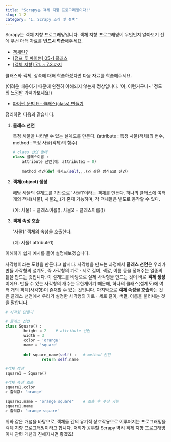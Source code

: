 ```yaml
---
title: "Scrapy는 객체 지향 프로그래밍이다!"
slug: 1-2
category: "1. Scrapy 소개 및 설치"
---
```


Scrapy는 객체 지향 프로그래밍입니다. 객체 지향 프로그래밍이 무엇인지 알아보기 전에 우선 아래 자료를 **반드시 학습**해주세요. 

- [객체란?](https://www.youtube.com/watch?v=OtWjuvfE5Do&feature=youtu.be)
- [[점프 투 파이썬] 05-1 클래스](https://wikidocs.net/28)
- [[객체 지향] 7.1. ~ 7.3.까지](https://wikidocs.net/84) 

클래스와 객체, 상속에 대해 학습하셨다면 다음 자료를 학습해주세요.

(어려운 내용이기 때문에 완전히 이해되지 않는게 정상입니다. '아, 이런거구나~' 정도의 느낌만 가져가보세요!)

- [파이썬 문법 9 - 클래스(class) 만들기](https://offbyone.tistory.com/126)


정리하면 다음과 같습니다.

1. **클래스 선언**

   특정 사물을 나타낼 수 있는 설계도를 만든다. 
   (attribute : 특정 사물(객체)의 변수, method : 특정 사물(객체)의 함수)
   
    ```python
    # class 선언 형태
    class 클래스이름 : 
    	attribute 선언(예: attribute1 = 0) 
    	
    	method 선언(def 메서드(self,,,)와 같은 방식으로 선언)
    ```
   
2. **객체(object) 생성**

   해당 사물의 설계도를 기반으로 '사물1'이라는 객체를 만든다. 하나의 클래스에 여러 개의 객체(사물1, 사물2,,,)가 존재 가능하며, 각 객체들은 별도로 동작할 수 있다.
   
    (예: 사물1 = 클래스이름(), 사물2 = 클래스이름())
   
3. **객체 속성 호출**
   
    '사물1' 객체의 속성을 호출한다. 
    
    (예: 사물1.attribute1)

이해하기 쉽게 예시를 들어 설명해보겠습니다.

사각형이라는 도형을 만든다고 합시다. 사각형을 만드는 과정에서 **클래스 선언**은 우리가 만들 사각형의 설계도, 즉 사각형의 가로 · 세로 길이, 색깔, 이름 등을 정해주는 일종의 틀을 만드는 것입니다.
이 설계도를 바탕으로 실제 사각형을 만드는 것이 바로 **객체 생성**이에요. 만들 수 있는 사각형의 개수는 무한개이기 때문에, 하나의 클래스(설계도)에 여러 개의 객체(사각형)이 존재할 수 있는 것입니다. 
마지막으로  **객체 속성을 호출**하는 것은 클래스 선언에서 우리가 설정한 사각형의 가로 · 세로 길이, 색깔, 이름을 불러내는 것을 말합니다.

```python
# 사각형 만들기

# 클래스 선언
class Square() : 
        height = 2    # attribute 선언
        width = 3
        color = 'orange'
        name = 'square'
        
        def square_name(self) :   # method 선언
                return self.name

#객체 생성
square1 = Square()

#객체 속성 호출
square1.color
> 출력값: 'orange'

square1.name = 'orange square'    # 호출 후 수정 가능
square1.name
> 출력값: 'orange square'
```

위와 같은 개념을 바탕으로, 객체들 간의 유기적 상호작용으로 이루어지는 프로그래밍을 객체 지향 프로그래밍이라고 합니다. 저희가 공부할 Scrapy 역시 객체 지향 프로그래밍이니 관련 개념과 친해지시면 좋겠죠!
